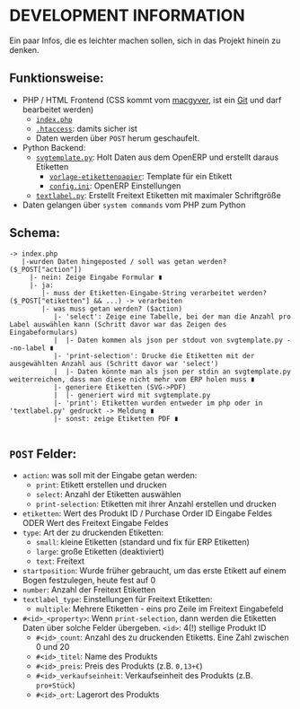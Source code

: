 DEVELOPMENT INFORMATION
=======================

Ein paar Infos, die es leichter machen sollen, sich in das Projekt hinein zu denken.

Funktionsweise:
---------------

 - PHP / HTML Frontend (CSS kommt vom [macgyver](https://macgyver.fablab.fau.de/~ev80uhys/web/faufablab-light.css),
 ist ein [Git](https://github.com/fau-fablab/website-style) und darf bearbeitet werden)
   - [`index.php`](index.php)
   - [`.htaccess`](.htaccess): damits sicher ist
   - Daten werden über `POST` herum geschaufelt.
 - Python Backend:
   - [`svgtemplate.py`](svgtemplate.py): Holt Daten aus dem OpenERP und erstellt daraus Etiketten
     - [`vorlage-etikettenpapier`](vorlage-etikettenpapier.svg): Template für ein Etikett
     - [`config.ini`](config.ini): OpenERP Einstellungen
   - [`textlabel.py`](textlabel.py): Erstellt Freitext Etiketten mit maximaler Schriftgröße
 - Daten gelangen über `system commands` vom PHP zum Python

Schema:
-------

```
-> index.php
   |-wurden Daten hingeposted / soll was getan werden? ($_POST["action"])
     |- nein: Zeige Eingabe Formular ∎
     |- ja:
        |- muss der Etiketten-Eingabe-String verarbeitet werden? ($_POST["etiketten"] && ...) -> verarbeiten
        |- was muss getan werden? ($action)
           |- 'select': Zeige eine Tabelle, bei der man die Anzahl pro Label auswählen kann (Schritt davor war das Zeigen des Eingabeformulars)
           |  |- Daten kommen als json per stdout von svgtemplate.py --no-label ∎
           |- 'print-selection': Drucke die Etiketten mit der ausgewählten Anzahl aus (Schritt davor war 'select')
           |  |- Daten könnte man als json per stdin an svgtemplate.py weiterreichen, dass man diese nicht mehr vom ERP holen muss ∎
           |- generiere Etiketten (SVG->PDF)
           |  |- generiert wird mit svgtemplate.py
           |- 'print': Etiketten wurden entweder im php oder in 'textlabel.py' gedruckt -> Meldung ∎
           |- sonst: zeige Etiketten PDF ∎


```

`POST` Felder:
--------------

 - `action`: was soll mit der Eingabe getan werden:
    - `print`: Etikett erstellen und drucken
    - `select`: Anzahl der Etiketten auswählen
    - `print-selection`: Etiketten mit ihrer Anzahl erstellen und drucken
 - `etiketten`: Wert des Produkt ID / Purchase Order ID Eingabe Feldes ODER Wert des Freitext Eingabe Feldes
 - `type`: Art der zu druckenden Etiketten:
    - `small`: kleine Etiketten (standard und fix für ERP Etiketten)
    - `large`: große Etiketten (deaktiviert)
    - `text`: Freitext
 - `startposition`: Wurde früher gebraucht, um das erste Etikett auf einem Bogen festzulegen, heute fest auf 0
 - `number`: Anzahl der Freitext Etiketten
 - `textlabel_type`: Einstellungen für Freitext Etiketten:
    - `multiple`: Mehrere Etiketten - eins pro Zeile im Freitext Eingabefeld
 - `#<id>_<property>`: Wenn `print-selection`, dann werden die Etiketten Daten über solche Felder übergeben. `<id>`: 4(!) stellige Produkt ID
    - `#<id>_count`: Anzahl des zu druckenden Etiketts. Eine Zahl zwischen 0 und 20
    - `#<id>_titel`: Name des Produkts
    - `#<id>_preis`: Preis des Produkts (z.B. `0,13+€`)
    - `#<id>_verkaufseinheit`: Verkaufseinheit des Produkts (z.B. `pro+Stück`)
    - `#<id>_ort`: Lagerort des Produkts

